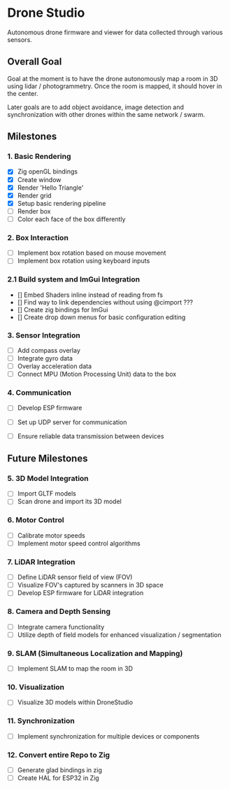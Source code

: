 # Drone Studio

Autonomous drone firmware and viewer for data collected through various sensors.


## Overall Goal

Goal at the moment is to have the drone autonomously map a room in 3D using lidar / photogrammetry. Once the room is mapped, it should hover in the center. 

Later goals are to add object avoidance, image detection and synchronization with other drones within the same network / swarm.

## Milestones

### 1. Basic Rendering

- [X] Zig openGL bindings
- [X] Create window
- [X] Render 'Hello Triangle'
- [X] Render grid
- [X] Setup basic rendering pipeline
- [ ] Render box
- [ ] Color each face of the box differently

### 2. Box Interaction

- [ ] Implement box rotation based on mouse movement
- [ ] Implement box rotation using keyboard inputs

### 2.1 Build system and ImGui Integration

- [] Embed Shaders inline instead of reading from fs
- [] Find way to link dependencies without using @cimport ???
- [] Create zig bindings for ImGui
- [] Create drop down menus for basic configuration editing 



### 3. Sensor Integration

- [ ] Add compass overlay
- [ ] Integrate gyro data
- [ ] Overlay acceleration data
- [ ] Connect MPU (Motion Processing Unit) data to the box

### 4. Communication

- [ ] Develop ESP firmware
- [ ] Set up UDP server for communication
- [ ] Ensure reliable data transmission between devices


## Future Milestones

### 5. 3D Model Integration

- [ ] Import GLTF models
- [ ] Scan drone and import its 3D model

### 6. Motor Control

- [ ] Calibrate motor speeds
- [ ] Implement motor speed control algorithms

### 7. LiDAR Integration

- [ ] Define LiDAR sensor field of view (FOV)
- [ ] Visualize FOV's captured by scanners in 3D space
- [ ] Develop ESP firmware for LiDAR integration

### 8. Camera and Depth Sensing

- [ ] Integrate camera functionality
- [ ] Utilize depth of field models for enhanced visualization / segmentation

### 9. SLAM (Simultaneous Localization and Mapping)

- [ ] Implement SLAM to map the room in 3D

### 10. Visualization

- [ ] Visualize 3D models within DroneStudio

### 11. Synchronization

- [ ] Implement synchronization for multiple devices or components

### 12. Convert entire Repo to Zig

- [ ] Generate glad bindings in zig
- [ ] Create HAL for ESP32 in Zig

